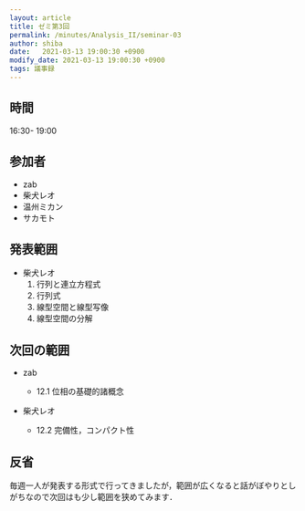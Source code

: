```yaml
---
layout: article
title: ゼミ第3回
permalink: /minutes/Analysis_II/seminar-03
author: shiba
date:   2021-03-13 19:00:30 +0900
modify_date: 2021-03-13 19:00:30 +0900
tags: 議事録
---
```



## 時間

16:30- 19:00

## 参加者

- zab
- 柴犬レオ
- 温州ミカン
- サカモト

## 発表範囲

- 柴犬レオ
  1. 行列と連立方程式
  2. 行列式
  3. 線型空間と線型写像
  4. 線型空間の分解

## 次回の範囲

- zab
  - 12.1 位相の基礎的諸概念

- 柴犬レオ
  - 12.2 完備性，コンパクト性

## 反省

毎週一人が発表する形式で行ってきましたが，範囲が広くなると話がぼやりとしがちなので次回はも少し範囲を狭めてみます．
